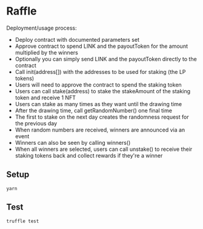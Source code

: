 # Raffle

Deployment/usage process:
 - Deploy contract with documented parameters set
 - Approve contract to spend LINK and the payoutToken for the amount multiplied by the winners
 - Optionally you can simply send LINK and the payoutToken directly to the contract
 - Call init(address[]) with the addresses to be used for staking (the LP tokens)
 - Users will need to approve the contract to spend the staking token
 - Users can call stake(address) to stake the stakeAmount of the staking token and receive 1 NFT
 - Users can stake as many times as they want until the drawing time
 - After the drawing time, call getRandomNumber() one final time
 - The first to stake on the next day creates the randomness request for the previous day
 - When random numbers are received, winners are announced via an event
 - Winners can also be seen by calling winners()
 - When all winners are selected, users can call unstake() to receive their staking tokens back and collect rewards if they're a winner

## Setup

```
yarn
```

## Test

```
truffle test
```
